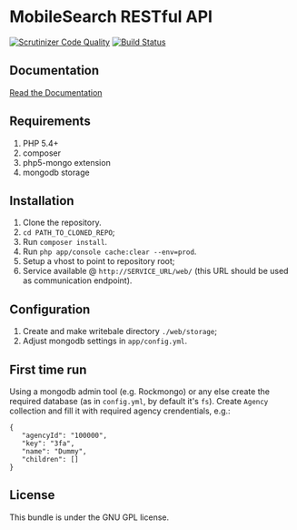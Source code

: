 MobileSearch RESTful API
=====================

[![Scrutinizer Code Quality](https://scrutinizer-ci.com/g/inleadmedia/mobilesearch_rest/badges/quality-score.png?b=master)](https://scrutinizer-ci.com/g/inleadmedia/mobilesearch_rest/?branch=master)
[![Build Status](https://scrutinizer-ci.com/g/inleadmedia/mobilesearch_rest/badges/build.png?b=master)](https://scrutinizer-ci.com/g/inleadmedia/mobilesearch_rest/build-status/master)

Documentation
-------------

[Read the Documentation](http://am.fs_rest.dev.inlead.dk/web/)

Requirements
------------
1. PHP 5.4+
2. composer
3. php5-mongo extension
4. mongodb storage

Installation
------------

1. Clone the repository.
2. ``cd PATH_TO_CLONED_REPO``;
2. Run ``composer install``.
3. Run ``php app/console cache:clear --env=prod``.
4. Setup a vhost to point to repository root;
5. Service available @ `http://SERVICE_URL/web/` (this URL should be used as communication endpoint).

Configuration
------------
1. Create and make writebale directory `./web/storage`;
2. Adjust mongodb settings in `app/config.yml`.

First time run
------------
Using a mongodb admin tool (e.g. Rockmongo) or any else create the required database (as in `config.yml`, by default it's `fs`).
Create `Agency` collection and fill it with required agency crendentials, e.g.:
```
{
   "agencyId": "100000",
   "key": "3fa",
   "name": "Dummy",
   "children": []
}	
```

License
-------

This bundle is under the GNU GPL license.
